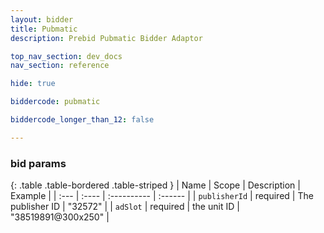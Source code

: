 ```yaml
---
layout: bidder
title: Pubmatic
description: Prebid Pubmatic Bidder Adaptor

top_nav_section: dev_docs
nav_section: reference

hide: true

biddercode: pubmatic

biddercode_longer_than_12: false

---
```




### bid params

{: .table .table-bordered .table-striped }
| Name | Scope | Description | Example |
| :--- | :---- | :---------- | :------ |
| `publisherId` | required | The publisher ID | "32572" |
| `adSlot` | required | the unit ID | "38519891@300x250" |
